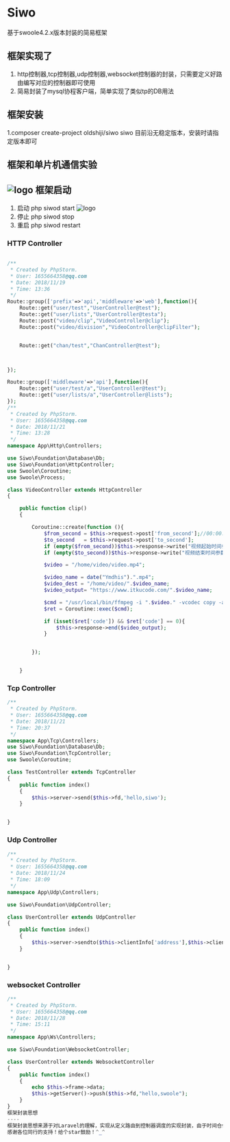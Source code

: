 Siwo
======
基于swoole4.2.x版本封装的简易框架

框架实现了
----
1. http控制器,tcp控制器,udp控制器,websocket控制器的封装，只需要定义好路由编写对应的控制器即可使用
2. 简易封装了mysql协程客户端，简单实现了类似tp的DB用法

框架安装
----
1.composer create-project oldshiji/siwo siwo
目前沿无稳定版本，安装时请指定版本即可

框架和单片机通信实验
----
![logo](https://github.com/oldshiji/siwo/blob/master/tmp/mcu.png)
框架启动
----

1. 启动
php siwod start
![logo](https://github.com/oldshiji/siwo/blob/master/tmp/siwo.png)
2. 停止
php siwod stop
3. 重启
php siwod restart

### HTTP Controller
```php

/**
 * Created by PhpStorm.
 * User: 1655664358@qq.com
 * Date: 2018/11/19
 * Time: 13:36
 */
Route::group(['prefix'=>'api','middleware'=>'web'],function(){
    Route::get("user/test","UserController@test");
    Route::get("user/lists","UserController@testa");
    Route::post("video/clip","VideoController@clip");
    Route::post("video/division","VideoController@clipFilter");


    Route::get("chan/test","ChanController@test");



});

Route::group(['middleware'=>'api'],function(){
    Route::get("user/test/a","UserController@test");
    Route::get("user/lists/a","UserController@lists");
});
/**
 * Created by PhpStorm.
 * User: 1655664358@qq.com
 * Date: 2018/11/21
 * Time: 13:28
 */
namespace App\Http\Controllers;

use Siwo\Foundation\Database\Db;
use Siwo\Foundation\HttpController;
use Swoole\Coroutine;
use Swoole\Process;

class VideoController extends HttpController
{

    public function clip()
    {

        Coroutine::create(function (){
            $from_second = $this->request->post['from_second'];//00:00:20
            $to_second   = $this->request->post['to_second'];
            if (empty($from_second))$this->response->write("视频起始时间参数未传递");
            if (empty($to_second))$this->response->write("视频结束时间参数未传递");

            $video = "/home/video/video.mp4";

            $video_name = date("Ymdhis").".mp4";
            $video_dest = "/home/video/".$video_name;
            $video_output= "https://www.itkucode.com/".$video_name;

            $cmd = "/usr/local/bin/ffmpeg -i ".$video." -vcodec copy -acodec copy -ss ".$from_second." -to ".$to_second." ".$video_dest." -y";
            $ret = Coroutine::exec($cmd);

            if (isset($ret['code']) && $ret['code'] == 0){
                $this->response->end($video_output);
            }


        });


    }
```

### Tcp Controller
```php
/**
 * Created by PhpStorm.
 * User: 1655664358@qq.com
 * Date: 2018/11/21
 * Time: 20:37
 */
namespace App\Tcp\Controllers;
use Siwo\Foundation\Database\Db;
use Siwo\Foundation\TcpController;
use Swoole\Coroutine;

class TestController extends TcpController
{
    public function index()
    {
        $this->server->send($this->fd,'hello,siwo');
    }


}
```

### Udp Controller
```php
/**
 * Created by PhpStorm.
 * User: 1655664358@qq.com
 * Date: 2018/11/24
 * Time: 18:09
 */
namespace App\Udp\Controllers;

use Siwo\Foundation\UdpController;

class UserController extends UdpController
{
    public function index()
    {
        $this->server->sendto($this->clientInfo['address'],$this->clientInfo['port'],json_encode($this->getClientInfo()));
    }


}
```

### websocket Controller
```php
/**
 * Created by PhpStorm.
 * User: 1655664358@qq.com
 * Date: 2018/11/28
 * Time: 15:11
 */
namespace App\Ws\Controllers;

use Siwo\Foundation\WebsocketController;

class UserController extends WebsocketController
{
    public function index()
    {
        echo $this->frame->data;
        $this->getServer()->push($this->fd,"hello,swoole");
    }
}
框架封装思想
----
框架封装思想来源于对Laravel的理解，实现从定义路由到控制器调度的实现封装，由于时间仓促部分功能并未完善
感谢各位同行的支持！给个star鼓励！^_^
